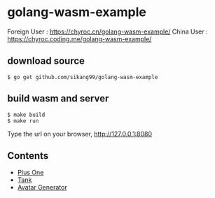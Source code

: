 # golang-wasm-example

Foreign User : https://chyroc.cn/golang-wasm-example/
China User : https://chyroc.coding.me/golang-wasm-example/

## download source
```
$ go get github.com/sikang99/golang-wasm-example
```

## build wasm and server
```
$ make build
$ make run
```

Type the url on your browser, http://127.0.0.1:8080 

## Contents

- [Plus One](https://chyroc.cn/golang-wasm-example/plus-one/)
- [Tank](https://chyroc.cn/golang-wasm-example/tank/)
- [Avatar Generator](http://chyroc.cn/golang-wasm-example/generate_avatar/)
